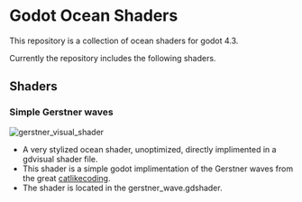 # Godot Ocean Shaders

This repository is a collection of ocean shaders for godot 4.3.

Currently the repository includes the following shaders.

## Shaders

### Simple Gerstner waves 
![gerstner_visual_shader](https://github.com/user-attachments/assets/049ffac4-ce0c-4cbe-a574-7823a6304130)
* A very stylized ocean shader, unoptimized, directly implimented in a gdvisual shader file.
* This shader is a simple godot implimentation of the Gerstner waves from the great [catlikecoding](https://catlikecoding.com/unity/tutorials/flow/waves/).
* The shader is located in the gerstner_wave.gdshader. 


